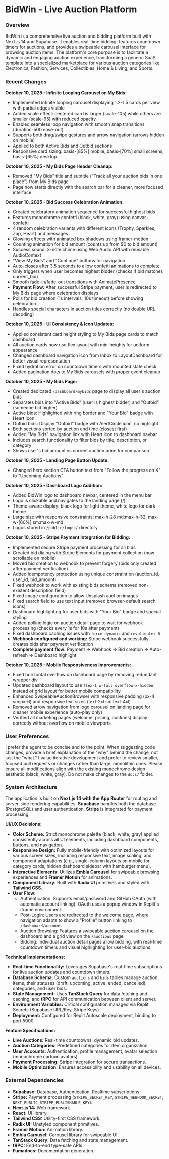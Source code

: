 # BidWin - Live Auction Platform

### Overview
BidWin is a comprehensive live auction and bidding platform built with Next.js 14 and Supabase. It enables real-time bidding, features countdown timers for auctions, and provides a swipeable carousel interface for browsing auction items. The platform's core purpose is to facilitate a dynamic and engaging auction experience, transforming a generic SaaS template into a specialized marketplace for various auction categories like Electronics, Fashion, Services, Collectibles, Home & Living, and Sports.

### Recent Changes
**October 10, 2025 - Infinite Looping Carousel on My Bids:**
- Implemented infinite looping carousel displaying 1.2-1.5 cards per view with partial edges visible
- Added scale effect: centered card is larger (scale-105) while others are smaller (scale-95) with reduced opacity
- Enabled seamless loop navigation with smooth snap transitions (duration-500 ease-out)
- Supports both drag/swipe gestures and arrow navigation (arrows hidden on mobile)
- Applied to both Active Bids and Outbid sections
- Responsive card sizing: basis-[85%] mobile, basis-[70%] small screens, basis-[65%] desktop

**October 10, 2025 - My Bids Page Header Cleanup:**
- Removed "My Bids" title and subtitle ("Track all your auction bids in one place") from My Bids page
- Page now starts directly with the search bar for a cleaner, more focused interface

**October 10, 2025 - Bid Success Celebration Animation:**
- Created celebratory animation sequence for successful highest bids
- Features monochrome confetti (black, white, gray) using canvas-confetti
- 4 random celebration variants with different icons (Trophy, Sparkles, Zap, Heart) and messages
- Glowing effects with animated box shadows using framer-motion
- Counting animation for bid amount (counts up from $0 to bid amount)
- Success sound: 3-note chime using Web Audio API with reusable AudioContext
- "View My Bids" and "Continue" buttons for navigation
- Auto-closes after 3.5 seconds to allow confetti animations to complete
- Only triggers when user becomes highest bidder (checks if bid matches current_bid)
- Smooth fade-in/fade-out transitions with AnimatePresence
- **Payment Flow:** After successful Stripe payment, user is redirected to My Bids page where celebration displays
- Polls for bid creation (1s intervals, 10s timeout) before showing celebration
- Handles special characters in auction titles correctly (no double URL decoding)

**October 10, 2025 - UI Consistency & Icon Updates:**
- Applied consistent card height styling to My Bids page cards to match dashboard
- All auction cards now use flex layout with min-heights for uniform appearance
- Changed dashboard navigation icon from Inbox to LayoutDashboard for better visual representation
- Fixed hydration error on countdown timers with mounted state check
- Added pagination dots to My Bids carousels with proper event cleanup

**October 10, 2025 - My Bids Page:**
- Created dedicated `/dashboard/mybids` page to display all user's auction bids
- Separates bids into "Active Bids" (user is highest bidder) and "Outbid" (someone bid higher)
- Active bids: Highlighted with ring border and "Your Bid" badge with Heart icon
- Outbid bids: Display "Outbid" badge with AlertCircle icon, no highlight
- Both sections sorted by auction end time (closest first)
- Added "My Bids" navigation link with Heart icon to dashboard navbar
- Includes search functionality to filter bids by title, description, or category
- Shows user's bid amount vs current auction price for comparison

**October 10, 2025 - Landing Page Button Update:**
- Changed hero section CTA button text from "Follow the progress on X" to "Upcoming Auctions"

**October 10, 2025 - Dashboard Logo Addition:**
- Added BidWin logo to dashboard navbar, centered in the menu bar
- Logo is clickable and navigates to the landing page (/)
- Theme-aware display: black logo for light theme, white logo for dark theme
- Large size with responsive constraints: max-h-28 md:max-h-32, max-w-[60%] sm:max-w-md
- Logos stored in `/public/logos/` directory


**October 10, 2025 - Stripe Payment Integration for Bidding:**
- Implemented secure Stripe payment processing for all bids
- Created bid dialog with Stripe Elements for payment collection (now scrollable on mobile)
- Moved bid creation to webhook to prevent forgery (bids only created after payment verification)
- Added idempotency protection using unique constraint on (auction_id, user_id, bid_amount)
- Fixed webhook to work with existing bids schema (removed non-existent description field)
- Fixed image configuration to allow Unsplash auction images
- Fixed search field to use text input (removed browser-default search icons)
- Dashboard highlighting for user bids with "Your Bid" badge and special styling
- Added polling logic on auction detail page to wait for webhook processing (checks every 1s for 10s after payment)
- Fixed dashboard caching issues with `force-dynamic` and `revalidate: 0`
- **Webhook configured and working:** Stripe webhook successfully creates bids after payment verification
- **Complete payment flow:** Payment → Webhook → Bid creation → Auto-refresh → Dashboard highlight

**October 10, 2025 - Mobile Responsiveness Improvements:**
- Fixed horizontal overflow on dashboard page by removing redundant wrapper div
- Updated dashboard layout to use `flex-1 w-full overflow-x-hidden` instead of grid layout for better mobile compatibility
- Enhanced SwipeableAuctionBrowser with responsive padding (px-4 sm:px-6) and responsive text sizes (text-2xl sm:text-4xl)
- Removed arrow navigation from logo carousel on landing page for cleaner mobile experience (auto-play only)
- Verified all marketing pages (welcome, pricing, auctions) display correctly without overflow on mobile viewports

### User Preferences
I prefer the agent to be concise and to the point. When suggesting code changes, provide a brief explanation of the "why" behind the change, not just the "what." I value iterative development and prefer to review smaller, focused pull requests or changes rather than large, monolithic ones. Please ensure all modifications align with the existing monochrome design aesthetic (black, white, gray). Do not make changes to the `docs/` folder.

### System Architecture
The application is built on **Next.js 14 with the App Router** for routing and server-side rendering capabilities. **Supabase** handles both the database (PostgreSQL) and user authentication. **Stripe** is integrated for payment processing.

**UI/UX Decisions:**
- **Color Scheme:** Strict monochrome palette (black, white, gray) applied consistently across all UI elements, including dashboard components, buttons, and navigation.
- **Responsive Design:** Fully mobile-friendly with optimized layouts for various screen sizes, including responsive text, image scaling, and component adaptations (e.g., single-column layouts on mobile for category cards, hidden dashboard sidebar with hamburger menu).
- **Interactive Elements:** Utilizes **Embla Carousel** for swipeable browsing experiences and **Framer Motion** for animations.
- **Component Library:** Built with **Radix UI** primitives and styled with **Tailwind CSS**.
- **User Flow:**
    - Authentication: Supports email/password and GitHub OAuth (with automatic account linking). OAuth uses a popup window in Replit's iframe environment.
    - Post-Login: Users are redirected to the welcome page, where navigation adapts to show a "Profile" button linking to `/dashboard/account`.
    - Auction Browsing: Features a swipeable auction carousel on the dashboard and a grid view on the `/auctions` page.
    - Bidding: Individual auction detail pages allow bidding, with real-time countdown timers and visual highlighting for user-bid auctions.

**Technical Implementations:**
- **Real-time Functionality:** Leverages Supabase's real-time subscriptions for live auction updates and countdown timers.
- **Database Schema:** Custom `auctions` and `bids` tables manage auction items, their statuses (draft, upcoming, active, ended, cancelled), categories, and user bids.
- **State Management:** Uses **TanStack Query** for data fetching and caching, and **tRPC** for API communication between client and server.
- **Environment Variables:** Critical configuration managed via Replit Secrets (Supabase URL/Key, Stripe Keys).
- **Deployment:** Configured for Replit Autoscale deployment, binding to port 5000.

**Feature Specifications:**
- **Live Auctions:** Real-time countdowns, dynamic bid updates.
- **Auction Categories:** Predefined categories for item organization.
- **User Accounts:** Authentication, profile management, avatar selection (monochrome cartoon avatars).
- **Payment Processing:** Stripe integration for secure transactions.
- **Mobile Optimization:** Ensures accessibility and usability on all devices.

### External Dependencies
- **Supabase:** Database, Authentication, Realtime subscriptions.
- **Stripe:** Payment processing (`STRIPE_SECRET_KEY`, `STRIPE_WEBHOOK_SECRET`, `NEXT_PUBLIC_STRIPE_PUBLISHABLE_KEY`).
- **Next.js 14:** Web framework.
- **React:** UI library.
- **Tailwind CSS:** Utility-first CSS framework.
- **Radix UI:** Unstyled component primitives.
- **Framer Motion:** Animation library.
- **Embla Carousel:** Carousel library for swipeable UI.
- **TanStack Query:** Data fetching and state management.
- **tRPC:** End-to-end type-safe APIs.
- **Fumadocs:** Documentation generation.